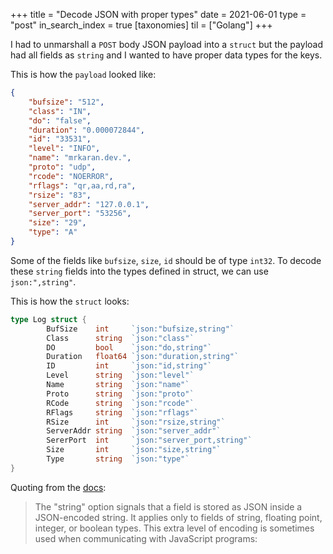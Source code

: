 +++
title = "Decode JSON with proper types"
date = 2021-06-01
type = "post"
in_search_index = true
[taxonomies]
til = ["Golang"]
+++

I had to unmarshall a `POST` body JSON payload into a `struct` but the payload had all fields as `string` and I wanted to have proper data types for the keys.

This is how the `payload` looked like:

```json
{
    "bufsize": "512",
    "class": "IN",
    "do": "false",
    "duration": "0.000072844",
    "id": "33531",
    "level": "INFO",
    "name": "mrkaran.dev.",
    "proto": "udp",
    "rcode": "NOERROR",
    "rflags": "qr,aa,rd,ra",
    "rsize": "83",
    "server_addr": "127.0.0.1",
    "server_port": "53256",
    "size": "29",
    "type": "A"
}
```

Some of the fields like `bufsize`, `size`, `id` should be of type `int32`. To decode these `string` fields into the types defined in struct, we can use `json:",string"`.

This is how the `struct` looks:

```go
type Log struct {
        BufSize    int     `json:"bufsize,string"`
        Class      string  `json:"class"`
        DO         bool    `json:"do,string"`
        Duration   float64 `json:"duration,string"`
        ID         int     `json:"id,string"`
        Level      string  `json:"level"`
        Name       string  `json:"name"`
        Proto      string  `json:"proto"`
        RCode      string  `json:"rcode"`
        RFlags     string  `json:"rflags"`
        RSize      int     `json:"rsize,string"`
        ServerAddr string  `json:"server_addr"`
        SererPort  int     `json:"server_port,string"`
        Size       int     `json:"size,string"`
        Type       string  `json:"type"`
}
```

Quoting from the [docs](https://golang.org/pkg/encoding/json/):

> The "string" option signals that a field is stored as JSON inside a JSON-encoded string. It applies only to fields of string, floating point, integer, or boolean types. This extra level of encoding is sometimes used when communicating with JavaScript programs:
